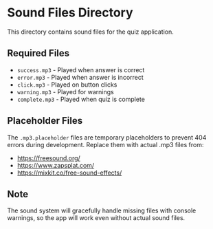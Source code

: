 # Sound Files Directory

This directory contains sound files for the quiz application.

## Required Files

- `success.mp3` - Played when answer is correct
- `error.mp3` - Played when answer is incorrect
- `click.mp3` - Played on button clicks
- `warning.mp3` - Played for warnings
- `complete.mp3` - Played when quiz is complete

## Placeholder Files

The `.mp3.placeholder` files are temporary placeholders to prevent 404 errors during development.
Replace them with actual .mp3 files from:

- https://freesound.org/
- https://www.zapsplat.com/
- https://mixkit.co/free-sound-effects/

## Note

The sound system will gracefully handle missing files with console warnings, so the app will work even without actual sound files.
